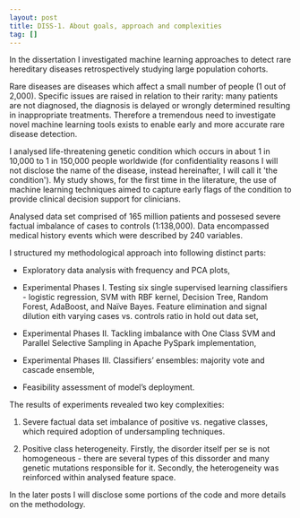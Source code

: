 ```yaml
---
layout: post
title: DISS-1. About goals, approach and complexities 
tag: []
---
```


In the dissertation I investigated machine learning approaches to detect rare hereditary diseases retrospectively studying large population cohorts. 

Rare diseases are diseases which affect a small number of people (1 out of 2,000). Specific issues are raised in relation to their rarity: many patients are not diagnosed, the diagnosis is delayed or wrongly determined resulting in inappropriate treatments. Therefore a tremendous need to investigate novel machine learning tools exists to enable early and more accurate rare disease detection. 

I analysed life-threatening genetic condition which occurs in about 1 in 10,000 to 1 in 150,000 people worldwide (for confidentiality reasons I will not disclose the name of the disease, instead hereinafter, I will call it 'the condition'). My study shows, for the first time in the literature, the use of machine learning techniques aimed to capture early flags of the condition to provide clinical decision support for clinicians. 

Analysed data set comprised of 165 million patients and possesed severe factual imbalance of cases to controls (1:138,000). Data encompassed medical history events which were described by 240 variables.

I structured my methodological approach into following distinct parts: 

  - Exploratory data analysis with frequency and PCA plots, 
  
  - Experimental Phases I. Testing six single supervised learning classifiers - logistic regression, SVM with RBF kernel, Decision Tree, Random Forest, AdaBoost, and Naïve Bayes. Feature elimination and signal dilution eith varying cases vs. controls ratio in hold out data set, 
  
  - Experimental Phases II. Tackling imbalance with One Class SVM and Parallel Selective Sampling in Apache PySpark implementation, 
  
  - Experimental Phases III. Classifiers’ ensembles: majority vote and cascade ensemble, 
  
  - Feasibility assessment of model’s deployment. 


The results of experiments revealed two key complexities:

  1. Severe factual data set imbalance of positive vs. negative classes, which required adoption of undersampling techniques.
  
  2. Positive class heterogeneity. Firstly, the disorder itself per se is not homogeneous - there are several types of this dissorder and many genetic mutations responsible for it. Secondly, the heterogeneity was reinforced within analysed feature space.

In the later posts I will disclose some portions of the code and more details on the methodology.


